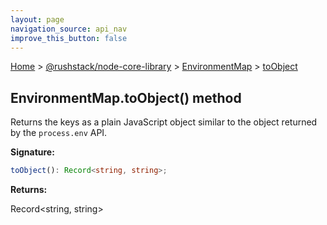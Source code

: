 ```yaml
---
layout: page
navigation_source: api_nav
improve_this_button: false
---
```



[Home](./index.md) &gt; [@rushstack/node-core-library](./node-core-library.md) &gt; [EnvironmentMap](./node-core-library.environmentmap.md) &gt; [toObject](./node-core-library.environmentmap.toobject.md)

## EnvironmentMap.toObject() method

Returns the keys as a plain JavaScript object similar to the object returned by the `process.env` API.

<b>Signature:</b>

```typescript
toObject(): Record<string, string>;
```
<b>Returns:</b>

Record&lt;string, string&gt;
